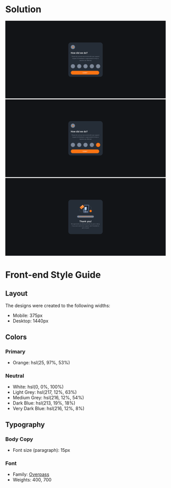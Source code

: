 # Solution
![desktop](images/Solution/Screenshot%202022-11-28%20at%2003-01-03%20Frontend%20Mentor%20Interactive%20rating%20component.png)
![desktop-active](images/Solution/Screenshot%202022-11-28%20at%2003-01-19%20Frontend%20Mentor%20Interactive%20rating%20component.png)
![desktop-thankyou](images/Solution/Screenshot%202022-11-28%20at%2003-01-33%20Frontend%20Mentor%20Interactive%20rating%20component.png)
# Front-end Style Guide

## Layout

The designs were created to the following widths:

- Mobile: 375px
- Desktop: 1440px

## Colors

### Primary

- Orange: hsl(25, 97%, 53%)

### Neutral

- White: hsl(0, 0%, 100%)
- Light Grey: hsl(217, 12%, 63%)
- Medium Grey: hsl(216, 12%, 54%)
- Dark Blue: hsl(213, 19%, 18%)
- Very Dark Blue: hsl(216, 12%, 8%)

## Typography

### Body Copy

- Font size (paragraph): 15px

### Font

- Family: [Overpass](https://fonts.google.com/specimen/Overpass)
- Weights: 400, 700
